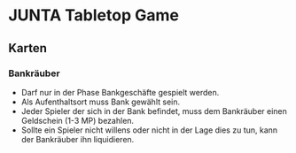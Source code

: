 # JUNTA Tabletop Game 
## Karten
### Bankräuber
* Darf nur in der Phase
  Bankgeschäfte gespielt werden.
* Als Aufenthaltsort muss 
  Bank gewählt sein.
* Jeder Spieler der sich
in der Bank befindet, 
muss dem Bankräuber
einen Geldschein (1-3 MP)
bezahlen.
* Sollte ein Spieler nicht willens
oder nicht in der Lage dies zu tun,
kann der Bankräuber ihn liquidieren. 
